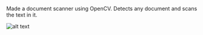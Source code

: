Made a document scanner using OpenCV. Detects any document and scans the text in it.

![alt text](https://github.com/[umerzia7001]/[Computer_Vision]/blob/[main]/[Document_Scanner]/scanned.png?raw=true)
